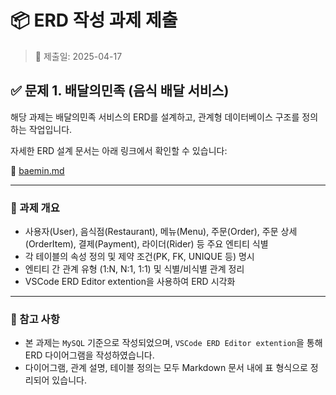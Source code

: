 # 📦 ERD 작성 과제 제출

> 📅 제출일: 2025-04-17

## ✅ 문제 1. 배달의민족 (음식 배달 서비스)

해당 과제는 배달의민족 서비스의 ERD를 설계하고, 관계형 데이터베이스 구조를 정의하는 작업입니다.

자세한 ERD 설계 문서는 아래 링크에서 확인할 수 있습니다:

🔗 [baemin.md](https://github.com/Novelike/DOC/tree/master/diagram/erd/baemin/baemin.md)

---

### 📝 과제 개요

-   사용자(User), 음식점(Restaurant), 메뉴(Menu), 주문(Order), 주문 상세(OrderItem), 결제(Payment), 라이더(Rider) 등 주요 엔티티 식별
-   각 테이블의 속성 정의 및 제약 조건(PK, FK, UNIQUE 등) 명시
-   엔티티 간 관계 유형 (1:N, N:1, 1:1) 및 식별/비식별 관계 정리
-   VSCode ERD Editor extention을 사용하여 ERD 시각화

---

### 📎 참고 사항

-   본 과제는 `MySQL` 기준으로 작성되었으며, `VSCode ERD Editor extention`을 통해 ERD 다이어그램을 작성하였습니다.
-   다이어그램, 관계 설명, 테이블 정의는 모두 Markdown 문서 내에 표 형식으로 정리되어 있습니다.
